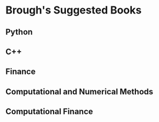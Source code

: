 # Brough's Suggested Books

## Python


## C++


## Finance


## Computational and Numerical Methods


## Computational Finance
